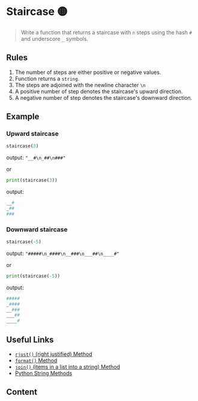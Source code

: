 # Staircase 🟡

> Write a function that returns a staircase with `n` steps using the hash `#` and underscore `_` symbols.

## Rules

1. The number of steps are either positive or negative values.
2. Function returns a `string`.
3. The steps are adjoined with the newline character `\n`
4. A positive number of step denotes the staircase's upward direction.
5. A negative number of step denotes the staircase's downward direction.

## Example

### Upward staircase


```python
staircase(3)
```

output:
```"__#\n_##\n###"```

or

```python
print(staircase(3))
```

output:

```python
__#
_##
###
```

### Downward staircase

```python
staircase(-5)
```

output:
```"#####\n_####\n__###\n___##\n____#"```

or

```python
print(staircase(-5))
```

output:

```python
#####
_####
__###
___##
____#
```

## Useful Links

- [`rjust()` (right justified) Method](https://www.w3schools.com/python/ref_string_rjust.asp)
- [`format()` Method](https://www.w3schools.com/python/ref_string_format.asp)
- [`join()` (items in a list into a string) Method](https://www.w3schools.com/python/ref_string_join.asp)
- [Python String Methods](https://www.w3schools.com/python/python_ref_string.asp)

## Content

```{tableofcontents}
```
